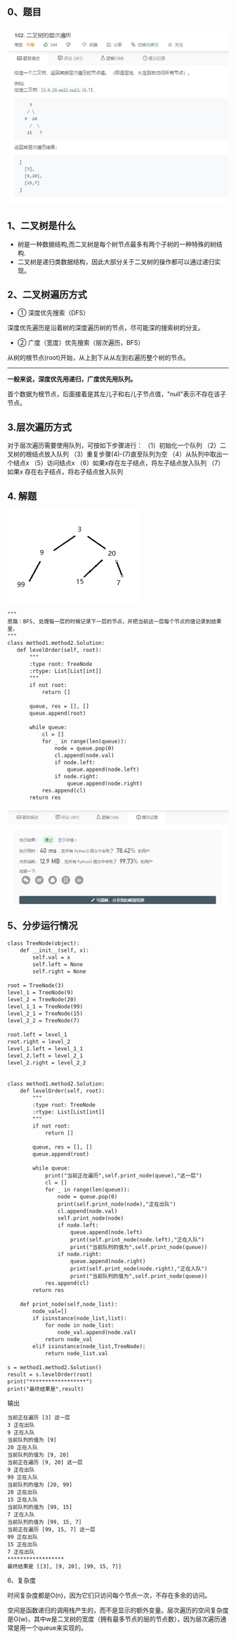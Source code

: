 #
## 0、题目

![](题目.png)

##  1、二叉树是什么

* 树是一种数据结构,而二叉树是每个树节点最多有两个子树的一种特殊的树结构.
* 二叉树是递归类数据结构，因此大部分关于二叉树的操作都可以通过递归实现。

## 2、二叉树遍历方式
* ① 深度优先搜索（DFS）

深度优先遍历是沿着树的深度遍历树的节点，尽可能深的搜索树的分支。

* ② 广度（宽度）优先搜索（层次遍历，BFS）

从树的根节点(root)开始，从上到下从从左到右遍历整个树的节点。

-----


**一般来说，深度优先用递归，广度优先用队列。**


首个数据为根节点，后面接着是其左儿子和右儿子节点值，"null"表示不存在该子节点。

## 3.层次遍历方式

对于层次遍历需要使用队列，可按如下步骤进行：
（1）初始化一个队列
（2）二叉树的根结点放入队列
（3）重复步骤(4)-(7)直至队列为空
（4）从队列中取出一个结点x
（5）访问结点x
（6）如果x存在左子结点，将左子结点放入队列
（7）如果x 存在右子结点，将右子结点放入队列

## 4. 解题

 ![](problem.png)

 ```
 """
 思路：BFS, 处理每一层的时候记录下一层的节点，并把当前这一层每个节点的值记录到结果里。
"""
class method1.method2.Solution:
    def levelOrder(self, root):
        """
        :type root: TreeNode
        :rtype: List[List[int]]
        """
        if not root:
            return []

        queue, res = [], []
        queue.append(root)

        while queue:
            cl = []
            for _ in range(len(queue)):
                node = queue.pop(0)
                cl.append(node.val)
                if node.left:
                    queue.append(node.left)
                if node.right:
                    queue.append(node.right)
            res.append(cl)
        return res
 ```
![](结果.png)

## 5、分步运行情况
```
class TreeNode(object):
    def __init__(self, x):
        self.val = x
        self.left = None
        self.right = None

root = TreeNode(3)
level_1 = TreeNode(9)
level_2 = TreeNode(20)
level_1_1 = TreeNode(99)
level_2_1 = TreeNode(15)
level_2_2 = TreeNode(7)

root.left = level_1
root.right = level_2
level_1.left = level_1_1
level_2.left = level_2_1
level_2.right = level_2_2


class method1.method2.Solution:
    def levelOrder(self, root):
        """
        :type root: TreeNode
        :rtype: List[List[int]]
        """
        if not root:
            return []

        queue, res = [], []
        queue.append(root)

        while queue:
            print("当前正在遍历",self.print_node(queue),"这一层")
            cl = []
            for _ in range(len(queue)):
                node = queue.pop(0)
                print(self.print_node(node),"正在出队")
                cl.append(node.val)
                self.print_node(node)
                if node.left:
                    queue.append(node.left)
                    print(self.print_node(node.left),"正在入队")
                    print("当前队列的值为",self.print_node(queue))
                if node.right:
                    queue.append(node.right)
                    print(self.print_node(node.right),"正在入队")
                    print("当前队列的值为",self.print_node(queue))
            res.append(cl)
        return res

    def print_node(self,node_list):
        node_val=[]
        if isinstance(node_list,list):
            for node in node_list:
                node_val.append(node.val)
            return node_val
        elif isinstance(node_list,TreeNode):
            return node_list.val

s = method1.method2.Solution()
result = s.levelOrder(root)
print("******************")
print("最终结果是",result)
```
输出
```
当前正在遍历 [3] 这一层
3 正在出队
9 正在入队
当前队列的值为 [9]
20 正在入队
当前队列的值为 [9, 20]     
当前正在遍历 [9, 20] 这一层
9 正在出队
99 正在入队
当前队列的值为 [20, 99]
20 正在出队
15 正在入队
当前队列的值为 [99, 15]
7 正在入队
当前队列的值为 [99, 15, 7]
当前正在遍历 [99, 15, 7] 这一层
99 正在出队
15 正在出队
7 正在出队
******************
最终结果是 [[3], [9, 20], [99, 15, 7]]
```

6、复杂度

时间复杂度都是O(n)，因为它们只访问每个节点一次，不存在多余的访问。

空间是函数递归的调用栈产生的，而不是显示的额外变量。层次遍历的空间复杂度是O(w)，其中w是二叉树的宽度（拥有最多节点的层的节点数），因为层次遍历通常是用一个queue来实现的。